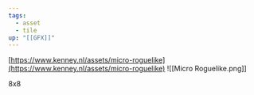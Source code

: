 ```yaml
---
tags:
  - asset
  - tile
up: "[[GFX]]"
---
```

[https://www.kenney.nl/assets/micro-roguelike](https://www.kenney.nl/assets/micro-roguelike)
![[Micro Roguelike.png]]

8x8